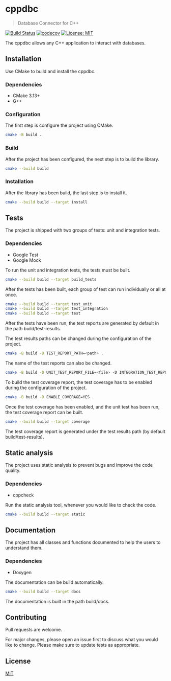 # cppdbc
> Database Connector for C++

[![Build Status](https://travis-ci.org/gsalomao/cppdbc.svg?branch=develop)](https://travis-ci.org/gsalomao/cppdbc)
[![codecov](https://codecov.io/gh/gsalomao/cppdbc/branch/develop/graph/badge.svg)](https://codecov.io/gh/gsalomao/cppdbc)
[![License: MIT](https://img.shields.io/badge/License-MIT-yellow.svg)](https://opensource.org/licenses/MIT)

The cppdbc allows any C++ application to interact with databases.

## Installation
Use CMake to build and install the cppdbc.

### Dependencies

- CMake 3.13+
- G++

### Configuration
The first step is configure the project using CMake.
```bash
cmake -B build .
```

### Build
After the project has been configured, the next step is to build the library.
```bash
cmake --build build
```

### Installation
After the library has been build, the last step is to install it.
```bash
cmake --build build --target install
```

## Tests
The project is shipped with two groups of tests: unit and integration tests.

### Dependencies

- Google Test
- Google Mock

To run the unit and integration tests, the tests must be built.
```bash
cmake --build build --target build_tests
```

After the tests has been built, each group of test can run individually or all at once.
```bash
cmake --build build --target test_unit
cmake --build build --target test_integration
cmake --build build --target test
```

After the tests have been run, the test reports are generated by default in the path 
build/test-results. 

The test results paths can be changed during the configuration of the project.
```bash
cmake -B build -D TEST_REPORT_PATH=<path> .
```

The name of the test reports can also be changed.
```bash
cmake -B build -D UNIT_TEST_REPORT_FILE=<file> -D INTEGRATION_TEST_REPORT_FILE=<file> .
```

To build the test coverage report, the test coverage has to be enabled during the configuration
of the project.
```bash
cmake -B build -D ENABLE_COVERAGE=YES .
```

Once the test coverage has been enabled, and the unit test has been run, the test
coverage report can be built.
```bash
cmake --build build --target coverage
```

The test coverage report is generated under the test results path (by default build/test-results).

## Static analysis
The project uses static analysis to prevent bugs and improve the code quality.

### Dependencies

- cppcheck

Run the static analysis tool, whenever you would like to check the code.
```bash
cmake --build build --target static
```

## Documentation
The project has all classes and functions documented to help the users to understand them.

### Dependencies

- Doxygen

The documentation can be build automatically.
```bash
cmake --build build --target docs
```

The documentation is built in the path build/docs.

## Contributing
Pull requests are welcome. 

For major changes, please open an issue first to discuss what you would like to change.
Please make sure to update tests as appropriate.

## License
[MIT](https://choosealicense.com/licenses/mit/)
